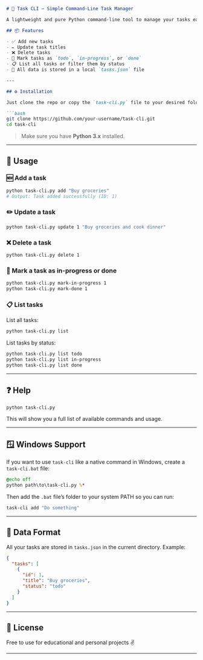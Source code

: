 
````markdown
# 📝 Task CLI – Simple Command-Line Task Manager

A lightweight and pure Python command-line tool to manage your tasks easily — without any external libraries. for https://roadmap.sh/projects/task-tracker

## 📦 Features

- ✅ Add new tasks  
- ✏️ Update task titles  
- ❌ Delete tasks  
- 🔁 Mark tasks as `todo`, `in-progress`, or `done`  
- 📋 List all tasks or filter them by status  
- 💾 All data is stored in a local `tasks.json` file

---

## ⚙️ Installation

Just clone the repo or copy the `task-cli.py` file to your desired folder:

```bash
git clone https://github.com/your-username/task-cli.git
cd task-cli
````

> Make sure you have **Python 3.x** installed.

---

## 🚀 Usage

### 🆕 Add a task

```bash
python task-cli.py add "Buy groceries"
# Output: Task added successfully (ID: 1)
```

### ✏️ Update a task

```bash
python task-cli.py update 1 "Buy groceries and cook dinner"
```

### ❌ Delete a task

```bash
python task-cli.py delete 1
```

### 🔁 Mark a task as in-progress or done

```bash
python task-cli.py mark-in-progress 1
python task-cli.py mark-done 1
```

### 📋 List tasks

List all tasks:

```bash
python task-cli.py list
```

List tasks by status:

```bash
python task-cli.py list todo
python task-cli.py list in-progress
python task-cli.py list done
```

---

## ❓ Help

```bash
python task-cli.py
```

This will show you a full list of available commands and usage.

---

## 🪟 Windows Support

If you want to use `task-cli` like a native command in Windows, create a `task-cli.bat` file:

```bat
@echo off
python path\to\task-cli.py %*
```

Then add the `.bat` file’s folder to your system PATH so you can run:

```bash
task-cli add "Do something"
```

---

## 📁 Data Format

All your tasks are stored in `tasks.json` in the current directory. Example:

```json
{
  "tasks": [
    {
      "id": 1,
      "title": "Buy groceries",
      "status": "todo"
    }
  ]
}
```

---

## 🧠 License

Free to use for educational and personal projects ✌️


---

```



